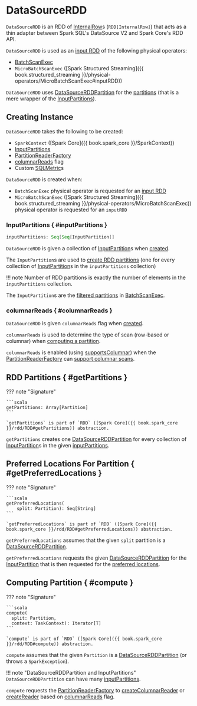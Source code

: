# DataSourceRDD

`DataSourceRDD` is an RDD of [InternalRow](InternalRow.md)s (`RDD[InternalRow]`) that acts as a thin adapter between Spark SQL's DataSource V2 and Spark Core's RDD API.

`DataSourceRDD` is used as an [input RDD](physical-operators/DataSourceV2ScanExecBase.md#inputRDD) of the following physical operators:

* [BatchScanExec](physical-operators/BatchScanExec.md#inputRDD)
* `MicroBatchScanExec` ([Spark Structured Streaming]({{ book.structured_streaming }}/physical-operators/MicroBatchScanExec#inputRDD))

`DataSourceRDD` uses [DataSourceRDDPartition](DataSourceRDDPartition.md) for the [partitions](#getPartitions) (that is a mere wrapper of the [InputPartitions](#inputPartitions)).

## Creating Instance

`DataSourceRDD` takes the following to be created:

* <span id="sc"> `SparkContext` ([Spark Core]({{ book.spark_core }}/SparkContext))
* [InputPartitions](#inputPartitions)
* <span id="partitionReaderFactory"> [PartitionReaderFactory](connector/PartitionReaderFactory.md)
* [columnarReads](#columnarReads) flag
* <span id="customMetrics"> Custom [SQLMetric](SQLMetric.md)s

`DataSourceRDD` is created when:

* `BatchScanExec` physical operator is requested for an [input RDD](physical-operators/BatchScanExec.md#inputRDD)
* `MicroBatchScanExec` ([Spark Structured Streaming]({{ book.structured_streaming }}/physical-operators/MicroBatchScanExec)) physical operator is requested for an `inputRDD`

### InputPartitions { #inputPartitions }

```scala
inputPartitions: Seq[Seq[InputPartition]]
```

`DataSourceRDD` is given a collection of [InputPartition](connector/InputPartition.md)s when [created](#creating-instance).

The `InputPartition`s are used to [create RDD partitions](#getPartitions) (one for every collection of [InputPartition](connector/InputPartition.md)s in the `inputPartitions` collection)

!!! note
    Number of RDD partitions is exactly the number of elements in the `inputPartitions` collection.

The `InputPartition`s are the [filtered partitions](physical-operators/BatchScanExec.md#filteredPartitions) in [BatchScanExec](physical-operators/BatchScanExec.md).

### columnarReads { #columnarReads }

`DataSourceRDD` is given `columnarReads` flag when [created](#creating-instance).

`columnarReads` is used to determine the type of scan (row-based or columnar) when [computing a partition](#compute).

`columnarReads` is enabled (using [supportsColumnar](physical-operators/DataSourceV2ScanExecBase.md#supportsColumnar)) when the [PartitionReaderFactory](physical-operators/DataSourceV2ScanExecBase.md#readerFactory) can [support columnar scans](connector/PartitionReaderFactory.md#supportColumnarReads).

## RDD Partitions { #getPartitions }

??? note "Signature"

    ```scala
    getPartitions: Array[Partition]
    ```

    `getPartitions` is part of `RDD` ([Spark Core]({{ book.spark_core }}/rdd/RDD#getPartitions)) abstraction.

`getPartitions` creates one [DataSourceRDDPartition](DataSourceRDDPartition.md) for every collection of [InputPartition](connector/InputPartition.md)s in the given [inputPartitions](#inputPartitions).

## Preferred Locations For Partition { #getPreferredLocations }

??? note "Signature"

    ```scala
    getPreferredLocations(
        split: Partition): Seq[String]
    ```

    `getPreferredLocations` is part of `RDD` ([Spark Core]({{ book.spark_core }}/rdd/RDD#getPreferredLocations)) abstraction.

`getPreferredLocations` assumes that the given `split` partition is a [DataSourceRDDPartition](DataSourceRDDPartition.md).

`getPreferredLocations` requests the given [DataSourceRDDPartition](DataSourceRDDPartition.md) for the [InputPartition](DataSourceRDDPartition.md#inputPartition) that is then requested for the [preferred locations](connector/InputPartition.md#preferredLocations).

## Computing Partition { #compute }

??? note "Signature"

    ```scala
    compute(
      split: Partition,
      context: TaskContext): Iterator[T]
    ```

    `compute` is part of `RDD` ([Spark Core]({{ book.spark_core }}/rdd/RDD#compute)) abstraction.

`compute` assumes that the given `Partition` is a [DataSourceRDDPartition](DataSourceRDDPartition.md) (or throws a `SparkException`).

!!! note "DataSourceRDDPartition and InputPartitions"
    `DataSourceRDDPartition` can have many [inputPartitions](DataSourceRDDPartition.md#inputPartitions).

`compute` requests the [PartitionReaderFactory](#partitionReaderFactory) to [createColumnarReader](connector/PartitionReaderFactory.md#createColumnarReader) or [createReader](connector/PartitionReaderFactory.md#createReader) based on [columnarReads](#columnarReads) flag.
